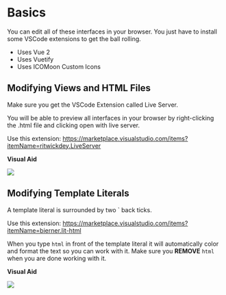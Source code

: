 # Basics

You can edit all of these interfaces in your browser. You just have to install some VSCode extensions to get the ball rolling.

-   Uses Vue 2
-   Uses Vuetify
-   Uses ICOMoon Custom Icons

## Modifying Views and HTML Files

Make sure you get the VSCode Extension called Live Server.

You will be able to preview all interfaces in your browser by right-clicking the .html file and clicking open with live server.

Use this extension: https://marketplace.visualstudio.com/items?itemName=ritwickdey.LiveServer

**Visual Aid**

![](https://thumbs.gfycat.com/AcclaimedComposedArcticduck-size_restricted.gif)

## Modifying Template Literals

A template literal is surrounded by two ` back ticks.

Use this extension: https://marketplace.visualstudio.com/items?itemName=bierner.lit-html

When you type `html` in front of the template literal it will automatically color and format the text so you can work with it. Make sure you **REMOVE** `html` when you are done working with it.

**Visual Aid**

![](https://thumbs.gfycat.com/TeemingFlatBoutu-size_restricted.gif)

